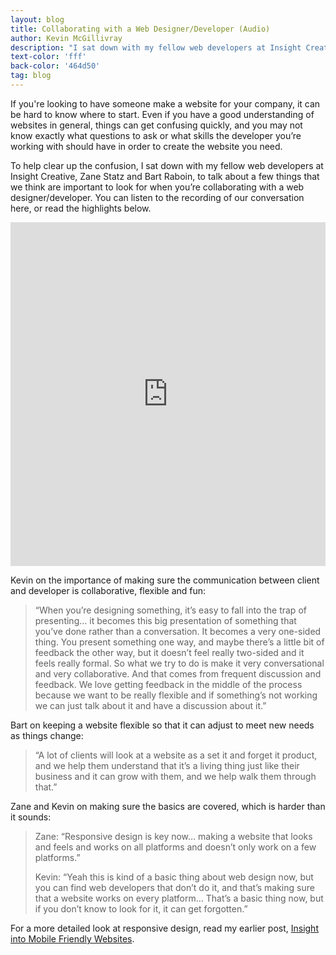 ```yaml
---
layout: blog
title: Collaborating with a Web Designer/Developer (Audio)
author: Kevin McGillivray
description: "I sat down with my fellow web developers at Insight Creative, Zane Statz and Bart Raboin, to talk about a few things that we think are important to look for when you’re collaborating with a web designer/developer."
text-color: 'fff'
back-color: '464d50'
tag: blog
---
```

If you're looking to have someone make a website for your company, it can be hard to know where to start. Even if you have a good understanding of websites in general, things can get confusing quickly, and you may not know exactly what questions to ask or what skills the developer you’re working with should have in order to create the website you need.

To help clear up the confusion, I sat down with my fellow web developers at Insight Creative, Zane Statz and Bart Raboin, to talk about a few things that we think are important to look for when you’re collaborating with a web designer/developer. You can listen to the recording of our conversation here, or read the highlights below.

<iframe width="100%" height="550" scrolling="no" frameborder="no" src="https://w.soundcloud.com/player/?url=https%3A//api.soundcloud.com/tracks/157869159&amp;auto_play=false&amp;hide_related=false&amp;show_comments=true&amp;show_user=true&amp;show_reposts=false&amp;visual=true"></iframe>

Kevin on the importance of making sure the communication between client and developer is collaborative, flexible and fun:

> “When you’re designing something, it’s easy to fall into the trap of presenting… it becomes this big presentation of something that you’ve done rather than a conversation. It becomes a very one-sided thing. You present something one way, and maybe there’s a little bit of feedback the other way, but it doesn’t feel really two-sided and it feels really formal. So what we try to do is make it very conversational and very collaborative. And that comes from frequent discussion and feedback. We love getting feedback in the middle of the process because we want to be really flexible and if something’s not working we can just talk about it and have a discussion about it.”

Bart on keeping a website flexible so that it can adjust to meet new needs as things change:

> “A lot of clients will look at a website as a set it and forget it product, and we help them understand that it’s a living thing just like their business and it can grow with them, and we help walk them through that.”

Zane and Kevin on making sure the basics are covered, which is harder than it sounds:

> Zane: “Responsive design is key now… making a website that looks and feels and works on all platforms and doesn’t only work on a few platforms.”
>
> Kevin: “Yeah this is kind of a basic thing about web design now, but you can find web developers that don’t do it, and that’s making sure that a website works on every platform… That’s a basic thing now, but if you don’t know to look for it, it can get forgotten.”

For a more detailed look at responsive design, read my earlier post, [Insight into Mobile Friendly Websites](http://www.insightcreative.com/blog/2012/11/insight-into-mobile-friendly-websites/).
